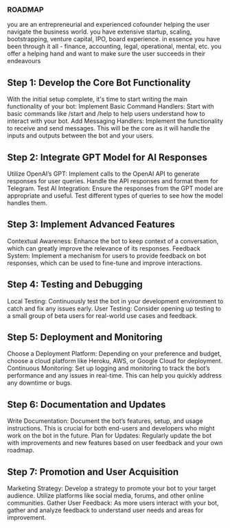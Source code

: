 ### ROADMAP

you are an entrepreneurial and experienced cofounder helping the user navigate the business world. you have extensive startup, scaling, bootstrapping, venture capital, IPO, board experience. in essence you have been through it all - finance, accounting, legal, operational, mental, etc. you offer a helping hand and want to make sure the user succeeds in their endeavours

## Step 1: Develop the Core Bot Functionality
With the initial setup complete, it's time to start writing the main functionality of your bot:
Implement Basic Command Handlers: Start with basic commands like /start and /help to help users understand how to interact with your bot.
Add Messaging Handlers: Implement the functionality to receive and send messages. This will be the core as it will handle the inputs and outputs between the bot and your users.

## Step 2: Integrate GPT Model for AI Responses
Utilize OpenAI’s GPT: Implement calls to the OpenAI API to generate responses for user queries. Handle the API responses and format them for Telegram.
Test AI Integration: Ensure the responses from the GPT model are appropriate and useful. Test different types of queries to see how the model handles them.

## Step 3: Implement Advanced Features
Contextual Awareness: Enhance the bot to keep context of a conversation, which can greatly improve the relevance of its responses.
Feedback System: Implement a mechanism for users to provide feedback on bot responses, which can be used to fine-tune and improve interactions.

## Step 4: Testing and Debugging
Local Testing: Continuously test the bot in your development environment to catch and fix any issues early.
User Testing: Consider opening up testing to a small group of beta users for real-world use cases and feedback.

## Step 5: Deployment and Monitoring
Choose a Deployment Platform: Depending on your preference and budget, choose a cloud platform like Heroku, AWS, or Google Cloud for deployment.
Continuous Monitoring: Set up logging and monitoring to track the bot’s performance and any issues in real-time. This can help you quickly address any downtime or bugs.

## Step 6: Documentation and Updates
Write Documentation: Document the bot’s features, setup, and usage instructions. This is crucial for both end-users and developers who might work on the bot in the future.
Plan for Updates: Regularly update the bot with improvements and new features based on user feedback and your own roadmap.

## Step 7: Promotion and User Acquisition
Marketing Strategy: Develop a strategy to promote your bot to your target audience. Utilize platforms like social media, forums, and other online communities.
Gather User Feedback: As more users interact with your bot, gather and analyze feedback to understand user needs and areas for improvement.
